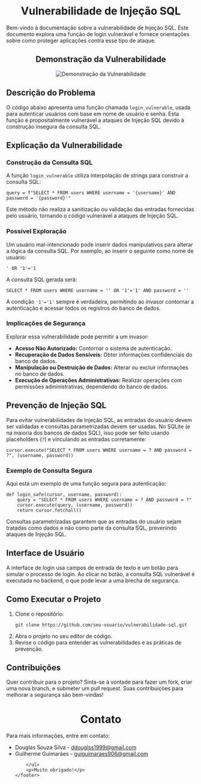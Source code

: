 <!DOCTYPE html>
<html lang="pt-br">
<head>
    <meta charset="UTF-8">
    <meta name="viewport" content="width=device-width, initial-scale=1.0">
    
</head>
<body>
    <h1 align="center">Vulnerabilidade de Injeção SQL</h1>

   <section>
        <p>Bem-vindo à documentação sobre a vulnerabilidade de Injeção SQL. Este documento explora uma função de login vulnerável e fornece orientações sobre como proteger aplicações contra esse tipo de ataque.</p>
    </section>

   <h2 align="center">Demonstração da Vulnerabilidade</h2>
    <p align="center">
        <img src="https://example.com/path-to-image.png" alt="Demonstração da Vulnerabilidade" />
    </p>

  <section>
        <h2>Descrição do Problema</h2>
        <p>O código abaixo apresenta uma função chamada <code>login_vulnerable</code>, usada para autenticar usuários com base em nome de usuário e senha. Esta função é propositalmente vulnerável a ataques de Injeção SQL devido à construção insegura da consulta SQL.</p>
    </section>

  <section>
        <h2>Explicação da Vulnerabilidade</h2>

   <h3>Construção da Consulta SQL</h3>
        <p>A função <code>login_vulnerable</code> utiliza interpolação de strings para construir a consulta SQL:</p>
        <pre><code>query = f"SELECT * FROM users WHERE username = '{username}' AND password = '{password}'"</code></pre>
        <p>Este método não realiza a sanitização ou validação das entradas fornecidas pelo usuário, tornando o código vulnerável a ataques de Injeção SQL.</p>

  <h3>Possível Exploração</h3>
        <p>Um usuário mal-intencionado pode inserir dados manipulativos para alterar a lógica da consulta SQL. Por exemplo, ao inserir o seguinte como nome de usuário:</p>
        <pre><code>' OR '1'='1</code></pre>
        <p>A consulta SQL gerada será:</p>
        <pre><code>SELECT * FROM users WHERE username = '' OR '1'='1' AND password = ''</code></pre>
        <p>A condição <code>'1'='1'</code> sempre é verdadeira, permitindo ao invasor contornar a autenticação e acessar todos os registros do banco de dados.</p>

   <h3>Implicações de Segurança</h3>
        <p>Explorar essa vulnerabilidade pode permitir a um invasor:</p>
        <ul>
            <li><b>Acesso Não Autorizado:</b> Contornar o sistema de autenticação.</li>
            <li><b>Recuperação de Dados Sensíveis:</b> Obter informações confidenciais do banco de dados.</li>
            <li><b>Manipulação ou Destruição de Dados:</b> Alterar ou excluir informações no banco de dados.</li>
         <li><b>Execução de Operações Administrativas:</b> Realizar operações com permissões administrativas, dependendo do banco de dados.</li>
  </ul>
  </section>

  <section>
        <h2>Prevenção de Injeção SQL</h2>
        <p>Para evitar vulnerabilidades de Injeção SQL, as entradas do usuário devem ser validadas e consultas parametrizadas devem ser usadas. No SQLite (e na maioria dos bancos de dados SQL), isso pode ser feito usando placeholders (<code>?</code>) e vinculando as entradas corretamente:</p>
        <pre><code>cursor.execute("SELECT * FROM users WHERE username = ? AND password = ?", (username, password))</code></pre>

  <h3>Exemplo de Consulta Segura</h3>
        <p>Aqui está um exemplo de uma função segura para autenticação:</p>
        <pre><code>def login_safe(cursor, username, password):
    query = "SELECT * FROM users WHERE username = ? AND password = ?"
    cursor.execute(query, (username, password))
    return cursor.fetchall()</code></pre>
        <p>Consultas parametrizadas garantem que as entradas do usuário sejam tratadas como dados e não como parte da consulta SQL, prevenindo ataques de Injeção SQL.</p>
  </section>

  <section>
        <h2>Interface de Usuário</h2>
        <p>A interface de login usa campos de entrada de texto e um botão para simular o processo de login. Ao clicar no botão, a consulta SQL vulnerável é executada no backend, o que pode levar a uma brecha de segurança.</p>
  </section>

  <section>
        <h2>Como Executar o Projeto</h2>
        <ol>
            <li>Clone o repositório: <pre><code>git clone https://github.com/seu-usuario/vulnerabilidade-sql.git</code></pre></li>
            <li>Abra o projeto no seu editor de código.</li>
            <li>Revise o código para entender as vulnerabilidades e as práticas de prevenção.</li>
        </ol>
  </section>

   <section>
        <h2>Contribuições</h2>
        <p>Quer contribuir para o projeto? Sinta-se à vontade para fazer um fork, criar uma nova branch, e submeter um pull request. Suas contribuições para melhorar a segurança são bem-vindas!</p>
    </section>

  <footer>
        <h1 align="center">Contato</h1>
        <p align="left">Para mais informações, entre em contato:</p>
        <ul>
            <li>Douglas Souza Silva - <a href="mailto:ddouglss1999@gmail.com">ddouglss1999@gmail.com</a></li>
            <li>Guilherme Guimarães - <a href="mailto:guiguimaraes906@gmail.com">guiguimaraes906@gmail.com</a></li>
          
        </ul>
        <p>Muito obrigado!</p>
    </footer>
</body>
</html>
